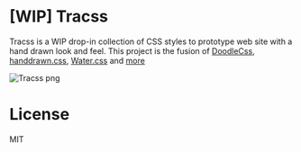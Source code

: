 # [WIP] Tracss

Tracss is a WIP drop-in collection of CSS styles to prototype web site with a hand drawn look and feel. This project is the fusion of [DoodleCss](https://github.com/chr15m/DoodleCSS), [handdrawn.css](https://github.com/fxaeberhard/handdrawn.css), [Water.css](https://github.com/kognise/water.css) and [more](https://github.com/dohliam/dropin-minimal-css)

![Tracss png](https://user-images.githubusercontent.com/3449303/202830209-3f659756-f4fe-4e50-bc9c-ce3455337515.png)

# License

MIT
